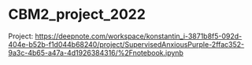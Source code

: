 # CBM2_project_2022


Project: https://deepnote.com/workspace/konstantin_i-3871b8f5-092d-404e-b52b-f1d044b68240/project/SupervisedAnxiousPurple-2ffac352-9a3c-4b65-a47a-4d1926384316/%2Fnotebook.ipynb
